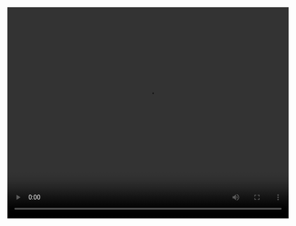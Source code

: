 <!--
This is currently a testpage

<video id="myVideo1" width="640" height="480">
  <source src="Animations/PartialVideoFiles/k1.mp4" type="video/mp4">
  Your browser does not support the video tag.
</video>

<script>
  const videoElement1 = document.getElementById('myVideo1');
  videoElement1.addEventListener('click', function() {
    if (videoElement1.paused || videoElement1.ended) {
      videoElement1.play();
    } else {
      videoElement1.pause();
    }
  });
</script>
-->
<div style="position: relative; width: 640px; height: 480px;">
  <video id="videoElement1" width="640" height="480">
    <source src="Animations/PartialVideoFiles/k1.mp4" type="video/mp4">
    Your browser does not support the video tag.
  </video>
  <video id="videoElement2" width="640" height="480" style="position: absolute; top: 0; left: 0; display: none;" >
    <source src="Animations/PartialVideoFiles/k2.mp4" type="video/mp4">
    Your browser does not support the video tag.
  </video>
  <video id="videoElement3" width="640" height="480" style="position: absolute; top: 0; left: 0; display: none;" >
    <source src="Animations/PartialVideoFiles/k3.mp4" type="video/mp4">
    Your browser does not support the video tag.
  </video>
  <video id="videoElement4" width="640" height="480" style="position: absolute; top: 0; left: 0; display: none;" >
    <source src="Animations/PartialVideoFiles/BW_stamp.mp4" type="video/mp4">
    Your browser does not support the video tag.
  </video>
  <video id="videoElement5" width="640" height="480" style="position: absolute; top: 0; left: 0; display: none;" >
    <source src="Animations/PartialVideoFiles/stamp_full.mp4" type="video/mp4">
    Your browser does not support the video tag.
  </video>
</div>

<script>
  const videoElement_1 = document.getElementById('videoElement1');
  const videoElement_2 = document.getElementById('videoElement2');
  const videoElement_3 = document.getElementById('videoElement3');
  const videoElement_4 = document.getElementById('videoElement4');
  const videoElement_5 = document.getElementById('videoElement5');
  let currentVideo = videoElement_1;

  function transitionToNextVideo() {
    if (currentVideo === videoElement_1) {
      videoElement_1.style.display = 'none';
      videoElement_2.style.display = 'block';
      currentVideo = videoElement_2;
    } else if (currentVideo === videoElement_2) {
      videoElement_2.style.display = 'none';
      videoElement_3.style.display = 'block';
      currentVideo = videoElement_3;
    } else if (currentVideo === videoElement_3) {
      videoElement_3.style.display = 'none';
      videoElement_4.style.display = 'block';
      currentVideo = videoElement_4;
    } else if (currentVideo === videoElement_4) {
      videoElement_4.style.display = 'none';
      videoElement_5.style.display = 'block';
      currentVideo = videoElement_5;
    } else if (currentVideo === videoElement_5) {
      // Optionally loop back to the beginning
      console.log("All videos have been shown.");
      // videoElement_5.style.display = 'none';
      // videoElement_1.style.display = 'block';
      // currentVideo = videoElement_1;
    }
  }

  // Play/pause the current video on click
  document.addEventListener('click', function(event) {
    if (event.target === currentVideo) {
      if (currentVideo.paused || currentVideo.ended) {
        currentVideo.play();
      } else {
        currentVideo.pause();
      }
    }
  });

  // Transition to the next video when the current one ends
  videoElement_1.addEventListener('ended', transitionToNextVideo);
  videoElement_2.addEventListener('ended', transitionToNextVideo);
  videoElement_3.addEventListener('ended', transitionToNextVideo);
  videoElement_4.addEventListener('ended', transitionToNextVideo);
  // No 'ended' listener needed for the last video unless you want a specific action

  // Initially play the first video
  videoElement_1.play();
</script>








































<br><br><br><br><br><br><br><br><br><br><br>
